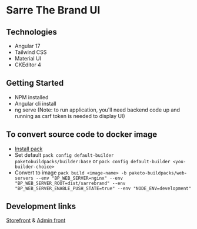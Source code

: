 # Sarre The Brand UI

## Technologies
* Angular 17
* Tailwind CSS
* Material UI
* CKEditor 4

## Getting Started
* NPM installed
* Angular cli install
* ng serve (Note: to run application, you'll need backend code up and running as csrf token is needed to display UI)

## To convert source code to docker image
* [Install pack](https://buildpacks.io/docs/tools/pack/)
* Set default `pack config default-builder paketobuildpacks/builder:base` or `pack config default-builder <you-builder-choice>`
* Convert to image `pack build <image-name> -b paketo-buildpacks/web-servers --env "BP_WEB_SERVER=nginx" --env "BP_WEB_SERVER_ROOT=dist/sarrebrand" --env "BP_WEB_SERVER_ENABLE_PUSH_STATE=true" --env "NODE_ENV=development"`

## Development links
[Storefront](https://server.emmanueluluabuike.com/)
&
[Admin front](https://server.emmanueluluabuike.com/admin)
